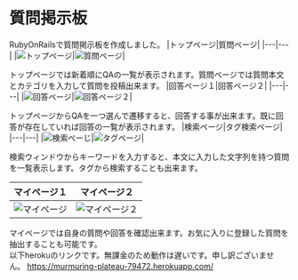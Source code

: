 # 質問掲示板
RubyOnRailsで質問掲示板を作成しました。
|トップページ|質問ページ|
|---|---|
|![トップページ](https://user-images.githubusercontent.com/53789788/87848564-7b1d3380-c91c-11ea-9252-34a075bd6022.png)|![質問ページ](https://user-images.githubusercontent.com/53789788/87848581-9f791000-c91c-11ea-8be3-ca89f84c9a8b.png)|

トップページでは新着順にQAの一覧が表示されます。質問ページでは質問本文とカテゴリを入力して質問を投稿出来ます。
|回答ページ１|回答ページ２|
|---|---|
|![回答ページ](https://user-images.githubusercontent.com/53789788/87848594-c0416580-c91c-11ea-9e85-35b4600ee2d8.png)|![回答ページ２](https://user-images.githubusercontent.com/53789788/87848605-d2bb9f00-c91c-11ea-96d0-a6f4ddb6e185.png)|

トップページからQAを一つ選んで遷移すると、回答する事が出来ます。既に回答が存在していれば回答の一覧が表示されます。
|検索ページ|タグ検索ページ|
|---|---|
|![検索ぺーじ](https://user-images.githubusercontent.com/53789788/87848619-ed8e1380-c91c-11ea-8f00-ed27c33acc47.png)|![タグページ](https://user-images.githubusercontent.com/53789788/87848642-0b5b7880-c91d-11ea-8b8d-1b5fa49a89af.png)|

検索ウィンドウからキーワードを入力すると、本文に入力した文字列を持つ質問を一覧表示します。タグから検索することも出来ます。

|マイページ１|マイページ２|
|---|---|
|![マイページ](https://user-images.githubusercontent.com/53789788/87848654-1f9f7580-c91d-11ea-9dc2-c2c125e29346.png)|![マイページ２](https://user-images.githubusercontent.com/53789788/87848658-39d95380-c91d-11ea-9995-e22c115a90e1.png)|

マイページでは自身の質問や回答を確認出来ます。お気に入りに登録した質問を抽出することも可能です。  
以下herokuのリンクです。無課金のため動作は遅いです。申し訳ございません。
https://murmuring-plateau-79472.herokuapp.com/
